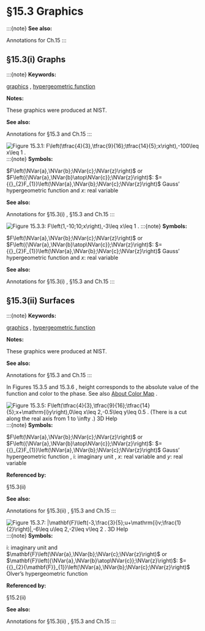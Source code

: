 # §15.3 Graphics

:::{note}
**See also:**

Annotations for Ch.15
:::


## §15.3(i) Graphs

:::{note}
**Keywords:**

[graphics](http://dlmf.nist.gov/search/search?q=graphics) , [hypergeometric function](http://dlmf.nist.gov/search/search?q=hypergeometric%20function)

**Notes:**

These graphics were produced at NIST.

**See also:**

Annotations for §15.3 and Ch.15
:::

<a id="i.fig1"></a>

![Figure 15.3.1: $F\left(\tfrac{4}{3},\tfrac{9}{16};\tfrac{14}{5};x\right),-100\leq x\leq 1$ .](15/3/F1.png)
:::{note}
**Symbols:**

$F\left(\NVar{a},\NVar{b};\NVar{c};\NVar{z}\right)$ or $F\left({\NVar{a},\NVar{b}\atop\NVar{c}};\NVar{z}\right)$: $={{}_{2}F_{1}}\left(\NVar{a},\NVar{b};\NVar{c};\NVar{z}\right)$ Gauss’ hypergeometric function and $x$: real variable

**See also:**

Annotations for §15.3(i) , §15.3 and Ch.15
:::

<a id="i.fig2"></a>

![Figure 15.3.3: $F\left(1,-10;10;x\right),-3\leq x\leq 1$ .](15/3/F3.png)
:::{note}
**Symbols:**

$F\left(\NVar{a},\NVar{b};\NVar{c};\NVar{z}\right)$ or $F\left({\NVar{a},\NVar{b}\atop\NVar{c}};\NVar{z}\right)$: $={{}_{2}F_{1}}\left(\NVar{a},\NVar{b};\NVar{c};\NVar{z}\right)$ Gauss’ hypergeometric function and $x$: real variable

**See also:**

Annotations for §15.3(i) , §15.3 and Ch.15
:::


## §15.3(ii) Surfaces

:::{note}
**Keywords:**

[graphics](http://dlmf.nist.gov/search/search?q=graphics) , [hypergeometric function](http://dlmf.nist.gov/search/search?q=hypergeometric%20function)

**Notes:**

These graphics were produced at NIST.

**See also:**

Annotations for §15.3 and Ch.15
:::

In Figures 15.3.5 and 15.3.6 , height corresponds to the absolute value of the function and color to the phase. See also [About Color Map](./help/vrml/aboutcolor.md "In Viewing DLMF Interactive 3D Graphics ‣ Need Help?") .

<a id="ii.fig1"></a>

![Figure 15.3.5: $F\left(\tfrac{4}{3},\tfrac{9}{16};\tfrac{14}{5};x+\mathrm{i}y\right),0\leq x\leq 2,-0.5\leq y\leq 0.5$ . (There is a cut along the real axis from $1$ to $\infty$ .) 3D Help](15/3/F5.png)
:::{note}
**Symbols:**

$F\left(\NVar{a},\NVar{b};\NVar{c};\NVar{z}\right)$ or $F\left({\NVar{a},\NVar{b}\atop\NVar{c}};\NVar{z}\right)$: $={{}_{2}F_{1}}\left(\NVar{a},\NVar{b};\NVar{c};\NVar{z}\right)$ Gauss’ hypergeometric function , $\mathrm{i}$: imaginary unit , $x$: real variable and $y$: real variable

**Referenced by:**

§15.3(ii)

**See also:**

Annotations for §15.3(ii) , §15.3 and Ch.15
:::

<a id="F7"></a>

![Figure 15.3.7: $|\mathbf{F}\left(-3,\frac{3}{5};u+\mathrm{i}v;\frac{1}{2}\right)|,-6\leq u\leq 2,-2\leq v\leq 2$ . 3D Help](15/3/F7.png)
:::{note}
**Symbols:**

$\mathrm{i}$: imaginary unit and $\mathbf{F}\left(\NVar{a},\NVar{b};\NVar{c};\NVar{z}\right)$ or $\mathbf{F}\left({\NVar{a},\NVar{b}\atop\NVar{c}};\NVar{z}\right)$: $={{}_{2}{\mathbf{F}}_{1}}\left(\NVar{a},\NVar{b};\NVar{c};\NVar{z}\right)$ Olver’s hypergeometric function

**Referenced by:**

§15.2(ii)

**See also:**

Annotations for §15.3(ii) , §15.3 and Ch.15
:::

